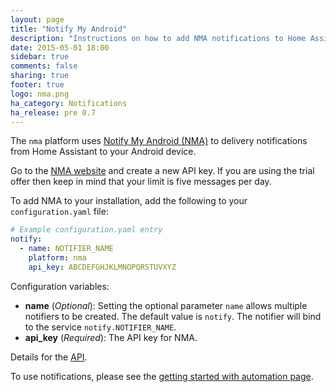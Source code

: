 ```yaml
---
layout: page
title: "Notify My Android"
description: "Instructions on how to add NMA notifications to Home Assistant."
date: 2015-05-01 18:00
sidebar: true
comments: false
sharing: true
footer: true
logo: nma.png
ha_category: Notifications
ha_release: pre 0.7
---
```



The `nma` platform uses [Notify My Android (NMA)](http://www.notifymyandroid.com/) to delivery notifications from Home Assistant to your Android device.

Go to the [NMA website](https://www.notifymyandroid.com) and create a new API key. If you are using the trial offer then keep in mind that your limit is five messages per day.

To add NMA to your installation, add the following to your `configuration.yaml` file:

```yaml
# Example configuration.yaml entry
notify:
  - name: NOTIFIER_NAME
    platform: nma
    api_key: ABCDEFGHJKLMNOPQRSTUVXYZ
```

Configuration variables:

- **name** (*Optional*): Setting the optional parameter `name` allows multiple notifiers to be created. The default value is `notify`. The notifier will bind to the service `notify.NOTIFIER_NAME`.
- **api_key** (*Required*): The API key for NMA.

Details for the [API](https://www.notifymyandroid.com/api.jsp).

To use notifications, please see the [getting started with automation page](/getting-started/automation/).
